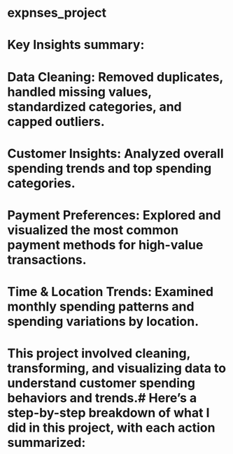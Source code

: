 # expnses_project
# Key Insights summary:
# Data Cleaning: Removed duplicates, handled missing values, standardized categories, and capped outliers.
# Customer Insights: Analyzed overall spending trends and top spending categories.
# Payment Preferences: Explored and visualized the most common payment methods for high-value transactions.
# Time & Location Trends: Examined monthly spending patterns and spending variations by location.
# This project involved cleaning, transforming, and visualizing data to understand customer spending behaviors and trends.# Here’s a step-by-step breakdown of what I did in this project, with each action summarized:
#
